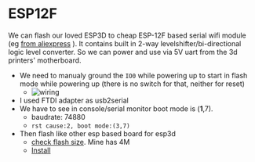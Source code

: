 # ESP12F

We can flash our loved ESP3D to cheap ESP-12F based serial wifi module (eg [from aliexpress](https://www.aliexpress.com/item/ESP8266-ESP-12F-Serial-WIFI-Wireless-Transceiver-Module-For-Arduino-ESP-12F-Adapter-Expansion-Board-For/32804504326.html) ). It contains built in 2-way levelshifter/bi-directional logic level converter. So we can power and use via 5V uart from the 3d printers' motherboard.

* We need to manualy ground the ```IO0``` while powering up to start in flash mode while powering up (there is no switch for that, neither for reset)
  * ![wiring](https://raw.githubusercontent.com/wiki/luc-github/ESP3D/images/ESP/ESP12.png)
* I used FTDI adapter as usb2serial
* We have to see in console/serial monitor boot mode is (**1**,7).
  * baudrate: 74880
  * ```rst cause:2, boot mode:(3,7)```
* Then flash like other esp based board for esp3d
  * [check flash size](https://github.com/luc-github/ESP3D/wiki/Flash-Size). Mine has 4M
  * [Install](https://github.com/luc-github/ESP3D/wiki/Install-Instructions)
